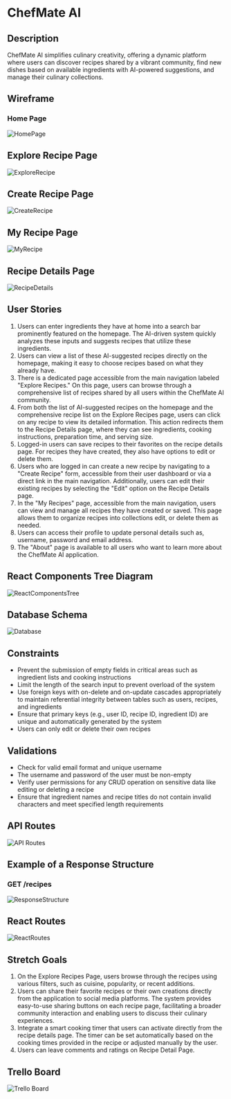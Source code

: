 # ChefMate AI

<!-- Headings -->

## Description

ChefMate AI simplifies culinary creativity, offering a dynamic platform where users can discover recipes shared by a vibrant community, find new dishes based on available ingredients with AI-powered suggestions, and manage their culinary collections.

## Wireframe

### Home Page

![HomePage](./planning/HomePage.png)

## Explore Recipe Page

![ExploreRecipe](./planning/ExploreRecipePage.png)

## Create Recipe Page

![CreateRecipe](./planning/CreateRecipePage.png)

## My Recipe Page

![MyRecipe](./planning/MyRecipePage.png)

## Recipe Details Page

![RecipeDetails](./planning/RecipeDetailsPage.png)

## User Stories

1. Users can enter ingredients they have at home into a search bar prominently featured on the homepage. The AI-driven system quickly analyzes these inputs and suggests recipes that utilize these ingredients.
2. Users can view a list of these AI-suggested recipes directly on the homepage, making it easy to choose recipes based on what they already have.
3. There is a dedicated page accessible from the main navigation labeled "Explore Recipes." On this page, users can browse through a comprehensive list of recipes shared by all users within the ChefMate AI community.
4. From both the list of AI-suggested recipes on the homepage and the comprehensive recipe list on the Explore Recipes page, users can click on any recipe to view its detailed information. This action redirects them to the Recipe Details page, where they can see ingredients, cooking instructions, preparation time, and serving size.
5. Logged-in users can save recipes to their favorites on the recipe details page. For recipes they have created, they also have options to edit or delete them.
6. Users who are logged in can create a new recipe by navigating to a "Create Recipe" form, accessible from their user dashboard or via a direct link in the main navigation. Additionally, users can edit their existing recipes by selecting the "Edit" option on the Recipe Details page.
7. In the "My Recipes" page, accessible from the main navigation, users can view and manage all recipes they have created or saved. This page allows them to organize recipes into collections edit, or delete them as needed.
8. Users can access their profile to update personal details such as, username, password and email address.
9. The "About" page is available to all users who want to learn more about the ChefMate AI application.

## React Components Tree Diagram

![ReactComponentsTree](./planning/ComponentTree.png)

## Database Schema

![Database](./planning/Database.png)

## Constraints

- Prevent the submission of empty fields in critical areas such as ingredient lists and cooking instructions
- Limit the length of the search input to prevent overload of the system
- Use foreign keys with on-delete and on-update cascades appropriately to maintain referential integrity between tables such as users, recipes, and ingredients
- Ensure that primary keys (e.g., user ID, recipe ID, ingredient ID) are unique and automatically generated by the system
- Users can only edit or delete their own recipes

## Validations

- Check for valid email format and unique username
- The username and password of the user must be non-empty
- Verify user permissions for any CRUD operation on sensitive data like editing or deleting a recipe
- Ensure that ingredient names and recipe titles do not contain invalid characters and meet specified length requirements

## API Routes

![API Routes](./planning/API-Routes.png)

## Example of a Response Structure

### GET /recipes

![ResponseStructure](./planning/ResponseStructure.png)

## React Routes

![ReactRoutes](./planning/ReactRoutes.png)

## Stretch Goals

1. On the Explore Recipes Page, users browse through the recipes using various filters, such as cuisine, popularity, or recent additions.
2. Users can share their favorite recipes or their own creations directly from the application to social media platforms. The system provides easy-to-use sharing buttons on each recipe page, facilitating a broader community interaction and enabling users to discuss their culinary experiences.
3. Integrate a smart cooking timer that users can activate directly from the recipe details page. The timer can be set automatically based on the cooking times provided in the recipe or adjusted manually by the user.
4. Users can leave comments and ratings on Recipe Detail Page.

## Trello Board

![Trello Board](./planning/TrelloBoard.png)
